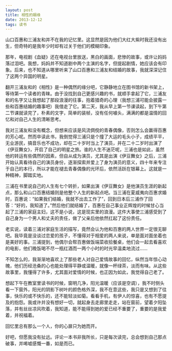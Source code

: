 ```yaml
---
layout: post
title: 相性的姻缘
date: 2013-12-12
tags: 读书
---
```

山口百惠和三浦友和并不在我的记忆里。这显然是因为他们大红大紫时我还没有出生，但奇特的是我年少时却有过关于他们的模糊印象。

那年，电视剧《血疑》还在电视台里放送，黑白的画面，悲惨的故事，或许让妈妈落过泪吧。我想，妈妈并不知道剧中两个主演的名字，但提起剧情，她应该会有印象。后来，也不知道从哪里听来了山口百惠和三浦友和结婚的故事，我就深深记住了这两个异国的明星。

翻开三浦友和的《相性》是一种偶然的缘分吧，它静静地立在图书馆的新书架上，等待第一个读者的青睐。由于没找到自己更感兴趣的书，就顺手拿起了它，三浦友和的名字又让我想起了那段浪漫的往事，抱着猎奇的心理（我想三浦可能会披露一些和百惠结婚的趣事吧）我借走了它。第二天，我从早上第一节课读起，到下午第二节课就读完了，朴素的文字，简单的装帧，没有任何噱头，满满的都是温情的回忆和对自己人生的清晰思考。

我对三浦友和没有概念，但想来应该是风流倜傥的青春偶像，否则怎么会赢得百惠的芳心呢。然而卒读此书，我倒觉得三浦只是个撞了大运的毛头小子，成绩平平，无业游民，搞音乐也不成功，却在二十岁时当上了演员，并在二十二岁时出演了《伊豆舞女》，开启了自己的明星之旅。谁的人生不迷茫呢，三浦也是如此，虽然他的转运有些偶然的因素，但自从成为演员，尤其是出演《伊豆舞女》之后，三浦开始认真看待自己的演员身份，逐渐探索并爱上了身为演员的意义，四十年来专注于自己的本行，所以才能在褪去青春偶像的光环后，依然活跃在银幕上。这就是一种精神，脚踏实地。

三浦在书里说自己的人生有七个转折，如果出演《伊豆舞女》是他演员生涯的新起点，那么和山口百惠结婚则是他整个人生的新起点吧。当三浦在夏威夷向百惠求婚时，百惠说：“如果我们结婚，我就不出去工作了”，回到日本后三浦作了回答：“好的，我知道了。”然后他们就结婚了，百惠在自己事业正辉煌的时候甘心当起了三浦的家庭主妇，这不是小说，这是现实里的浪漫。这件大事使三浦感受到了自己身为一个男人和丈夫的责任，做了父亲后他依然扛起了这份责任。

老实说，读着三浦对家庭生活的描写，竟然会认为他和百惠的两人世界一定很无聊吧。我毕竟是没谈过恋爱的孩子，不懂得对于相爱的两人来说，单是面对面坐着也是美好的事。三浦提到，他偶尔会帮百惠做饭端菜收拾餐桌，他们会一起去看喜欢的电影，他们晚饭喝不尽一瓶红酒而一两个小时的时光早温柔地流过……

不知怎么的，我渐渐地喜欢上了那些老人对自己爱情故事的回忆，纵然当年惊心动魄，他们历经沧桑的心也能处理得平静或温暖，就像一杯绿茶，淡而有味。从这些故事里，我懂得了许多，尤其面对爱情的时候，也正因为如此，我觉得自己老了。

想起下午在教室里读书的时候，窗明几净，阳光温暖（应该是空调），我不时侧头看一下窗外，阳光的阴影下树叶的颜色格外深，我不在意这些，我只是又想到了往事，快乐的或不快乐的，还不能轻淡如菊。看看手机，有伊人的惊喜，也有不愿提及的抱怨。我或许并没有想好一切，就起身去走廊里走走，站在窗前，望着夕阳坠落，并有丝丝凉风吹着，我知道，能不能得到她的爱已经不重要了，重要的是我爱着，并祝福着。

回忆里总有那么一个人，你的心扉只为她而开。

好吧，但愿我没有扯远。评论一本书非我所长，只是每次读完，总会想到自己那点破事，并唏嘘感慨一番，如是而已。
